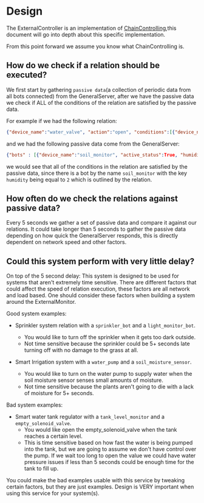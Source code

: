 # Design
The ExternalController is an implementation of [ChainControlling](https://github.com/House-of-IoT/HOI-GeneralServer/blob/master),this document will
go into depth about this specific implementation.

From this point forward we assume you know what ChainControlling is.

## How do we check if a relation should be executed?

We first start by gathering `passive data`(a collection of periodic data from all bots connected) from the GeneralServer, after
we have the passive data we check if ALL of the conditions of the relation are satisfied by the passive data.

For example if we had the following relation:
```JSON
{"device_name":"water_valve", "action":"open", "conditions":[{"device_name":"soil_monitor", "humidity":2}]}
```

and we had the following passive data come from the GeneralServer:
```JSON
{"bots" : [{"device_name":"soil_monitor", "active_status":True, "humidity":2}]}
```

we would see that all of the conditions in the relation are satisfied by the passive data, since there
is a bot by the name `soil_monitor` with the key `humidity` being equal to `2` which is outlined by the relation.


## How often do we check the relations against passive data?
Every 5 seconds we gather a set of passive data and compare it against our relations.
It could take longer than 5 seconds to gather the passive data depending on how quick the 
GeneralServer responds, this is directly dependent on network speed and other factors.

## Could this system perform with very little delay?
On top of the 5 second delay:
  This system is designed to be used for systems that aren't extremely time sensitive. There are different
  factors that could affect the speed of relation execution, these factors are all network and load based. 
  One should consider these factors when building a system around the ExternalMonitor. 

  Good system examples:  

  - Sprinkler system relation with a `sprinkler_bot` and a `light_monitor_bot`.
    - You would like to turn off the sprinkler when it gets too dark outside.
    - Not time sensitive because the sprinkler could be 5+ seconds late turning off with no damage to the grass at all.
    
  - Smart Irrigation system with a `water_pump` and a `soil_moisture_sensor`.
    - You would like to turn on the water pump to supply water when the soil moisture sensor senses small amounts of moisture.
    - Not time sensitive because the plants aren't going to die with a lack of moisture for 5+ seconds.

 Bad system examples:
  - Smart water tank regulator with a `tank_level_monitor` and a `empty_solenoid_valve`.
    - You would like open the empty_solenoid_valve when the tank reaches a certain level. 
    - This is time sensitive based on how fast the water is being pumped into the tank, but we are going to assume we don't have control over the pump.
      If we wait too long to open the value we could have water pressure issues if less than 5 seconds could be enough time for the tank to fill up.
 
 You could make the bad examples usable with this service by tweaking certain factors, but they are just examples. Design is VERY important when 
 using this service for your system(s).


